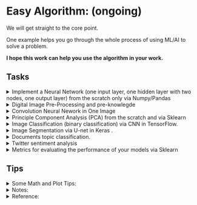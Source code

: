 # Easy Algorithm: (ongoing)

We will get straight to the core point.

One example helps you go through the whole process of using ML/AI to solve a problem.

**I hope this work can help you use the algorithm in your work.**

## Tasks
<details>
    <summary> Implement a Neural Network (one input layer, one hidden layer with two nodes, one output layer) from the scratch only via Numpy/Pandas</summary>

   - [This is a complete report that explains how the neural network works from the very scratch.](Report_How_Neural_Network_Really_Works.ipynb)
        - This is a comprehensive neural network tutorial that covers all aspects of the topic.
        - You only need to be familiar with +-x/ and derivative calculation.
        - We will go through:
            - **Forward propagation** process with **activation function (sigmoid and softmax)** in the hidden layer and in the output layer.
            - **Backward propagation** process with **derivative calculation** and **cross-entropy of each parameter (weight and bias)**.
            - **Update each parameter (weight and bias) simultaneously**.
   - [This is a classification example.](Nerual_Network_from_scratch_4features_3classification.ipynb)
       - Dataset: Iris dataset with 4 features and 3 classifications
       - Implement 
         - data pre-processing (one-hot encode), 
         - forward propagation,
         - backward propagation,
         - activation functions, 
         - cross-entropy (loss calculation), 
         - derivative calculation, 
         - update parameters (weight and bias) simultaneously, 
         - training model on the train dataset, 
         - prediction in the test dataset, 
         - accuracy calculation on the test dataset 
       - from the scratch only via ```Numpy``` and ```Pandas```.
</details>

<details>
    <summary> Digital Image Pre-Processing and pre-knowlegde</summary>
    
- [Digital Image Pre-Processing and pre-knowlegde](Digital_Image_Pre_Processing.ipynb)
    - Bit depth and Gray Levels (the specific value of each pixel)
    - ```skimage.io.imread``` read pictures as ```y,x,c``` where ```c``` is ```RGB``` 3 channels.
</details>
    

<details>
    <summary> Convolution Neural Nework in One Image</summary>
    
- [Convolution Neural Nework in One Image.](Convolution_Neural_Nework_in_One_Image.ipynb)
</details>

<details>
    <summary> Principle Component Analysis (PCA) from the scratch and via Sklearn</summary>

- [Principle Component Analysis (PCA) from the scratch and via Sklearn](PCA_from_scratch_and_via_Scikit_Learn.ipynb)
</details>

<details>
    <summary> Image Classification (binary classification) via CNN in TensorFlow. </summary>

- [Medical Image Classification (Normal vs Pneumonia)](https://www.kaggle.com/code/huilinli/medicalimageclassification-normalvspneumonia)
</details>

<details>
    <summary> Image Segmentation via U-net in Keras . </summary>

- [Iris-Eye Image Segmentation via U-net in Keras](https://www.kaggle.com/code/huilinli/iris-eye-segmentation-u-net/notebook)
</details>
<details>
    <summary> Documents topic classification. </summary>

- [NLP supervised classify topic of documents](NLP_supervised_classify_topic_of_documents.ipynb)
</details>


<details>
    <summary> Twitter sentiment analysis </summary>

- [Twitter sentiment analysis using Word2vec bi-LSTM](Twitter_sentiment_analysis_using_Word2Vec_bi-LSTM.ipynb)
</details>


<details>
    <summary> Metrics for evaluating the performance of your models via Sklearn </summary>

- [Metrics for ML](machine_learning_metrics.ipynb)
</details>

## Tips
<details>
<summary>Some Math and Plot Tips:</summary>

[Math & Plot tips](some_math_plot_tips.ipynb)
</details>

<details>
<summary>Notes:</summary>

[interesting notes](interesting_notes.ipynb)
</details>

<details>
<summary>Reference:</summary>

1. https://youtu.be/HGwBXDKFk9I
2. https://youtu.be/NItHNRc3awY
3. https://github.com/ikatyang/emoji-cheat-sheet/blob/master/README.md
</details>
